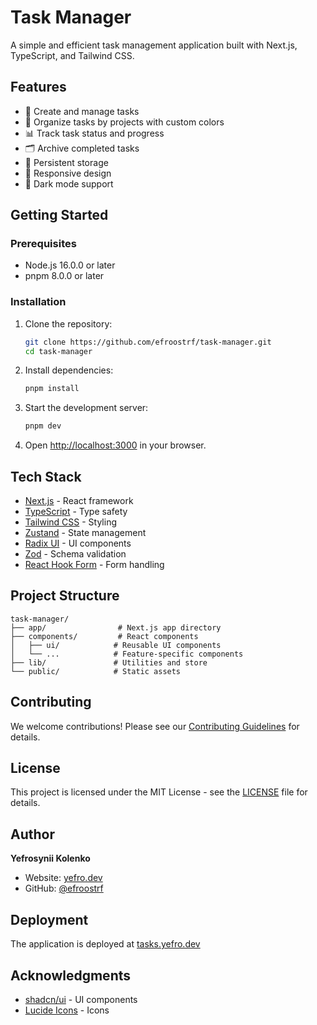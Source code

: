 # Task Manager

A simple and efficient task management application built with Next.js, TypeScript, and Tailwind CSS.

## Features

- 📝 Create and manage tasks
- 🎨 Organize tasks by projects with custom colors
- 📊 Track task status and progress
- 🗂️ Archive completed tasks
- 💾 Persistent storage
- 📱 Responsive design
- 🌙 Dark mode support

## Getting Started

### Prerequisites

- Node.js 16.0.0 or later
- pnpm 8.0.0 or later

### Installation

1. Clone the repository:

   ```bash
   git clone https://github.com/efroostrf/task-manager.git
   cd task-manager
   ```

2. Install dependencies:

   ```bash
   pnpm install
   ```

3. Start the development server:

   ```bash
   pnpm dev
   ```

4. Open [http://localhost:3000](http://localhost:3000) in your browser.

## Tech Stack

- [Next.js](https://nextjs.org/) - React framework
- [TypeScript](https://www.typescriptlang.org/) - Type safety
- [Tailwind CSS](https://tailwindcss.com/) - Styling
- [Zustand](https://zustand-demo.pmnd.rs/) - State management
- [Radix UI](https://www.radix-ui.com/) - UI components
- [Zod](https://zod.dev/) - Schema validation
- [React Hook Form](https://react-hook-form.com/) - Form handling

## Project Structure

```
task-manager/
├── app/                # Next.js app directory
├── components/         # React components
│   ├── ui/            # Reusable UI components
│   └── ...            # Feature-specific components
├── lib/               # Utilities and store
└── public/            # Static assets
```

## Contributing

We welcome contributions! Please see our [Contributing Guidelines](CONTRIBUTING.md) for details.

## License

This project is licensed under the MIT License - see the [LICENSE](LICENSE) file for details.

## Author

**Yefrosynii Kolenko**

- Website: [yefro.dev](https://www.yefro.dev)
- GitHub: [@efroostrf](https://github.com/efroostrf)

## Deployment

The application is deployed at [tasks.yefro.dev](https://tasks.yefro.dev)

## Acknowledgments

- [shadcn/ui](https://ui.shadcn.com/) - UI components
- [Lucide Icons](https://lucide.dev/) - Icons
